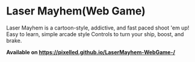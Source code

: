# Laser Mayhem(Web Game)

Laser Mayhem is a cartoon-style, addictive, and fast paced shoot 'em up! Easy to learn, simple arcade style Controls to turn your ship, boost, and brake.

**Available on https://pixelled.github.io/LaserMayhem-WebGame-/**
